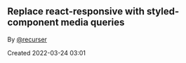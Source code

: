 ## Replace react-responsive with styled-component media queries

By [@recurser](https://github.com/recurser)

Created 2022-03-24 03:01
